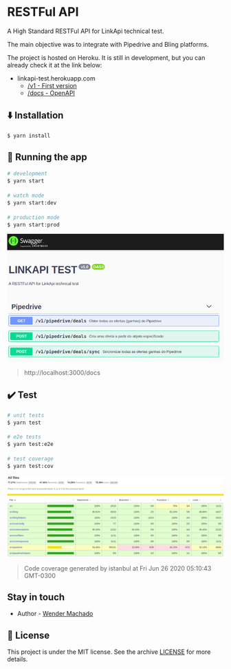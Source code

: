# RESTFul API

A High Standard RESTFul API for LinkApi technical test.

The main objective was to integrate with Pipedrive and Bling platforms.

The project is hosted on Heroku. It is still in development, but you can already check it at the link below:

- linkapi-test.herokuapp.com
  - [/v1 - First version](https://linkapi-test.herokuapp.com/v1/)
  - [/docs - OpenAPI](https://linkapi-test.herokuapp.com/docs/)

## :arrow_down: Installation

```bash
$ yarn install
```

## :rocket: Running the app

```bash
# development
$ yarn start

# watch mode
$ yarn start:dev

# production mode
$ yarn start:prod
```

![alt text](.github/images/open-api.png)

> http://localhost:3000/docs

## :heavy_check_mark: Test

```bash
# unit tests
$ yarn test

# e2e tests
$ yarn test:e2e

# test coverage
$ yarn test:cov
```

![alt text](.github/images/code-coverage.png)

> Code coverage generated by istanbul at Fri Jun 26 2020 05:10:43 GMT-0300

## Stay in touch

- Author - [Wender Machado](https://www.linkedin.com/in/wenderpmachado)

## :memo: License

This project is under the MIT license. See the archive [LICENSE](LICENSE.md) for more details.
